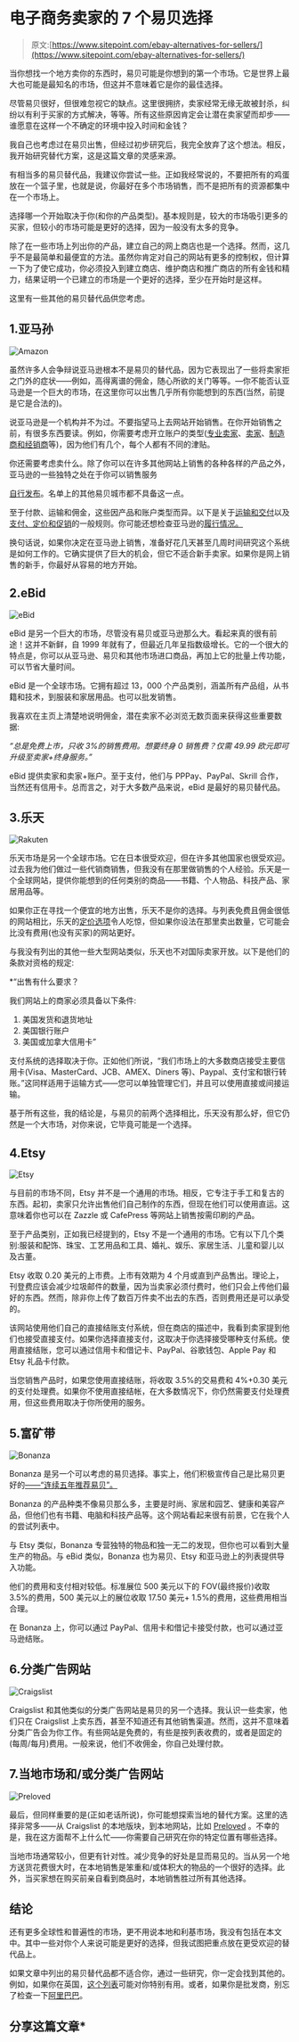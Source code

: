 # 电子商务卖家的 7 个易贝选择

> 原文:[https://www.sitepoint.com/ebay-alternatives-for-sellers/](https://www.sitepoint.com/ebay-alternatives-for-sellers/)

当你想找一个地方卖你的东西时，易贝可能是你想到的第一个市场。它是世界上最大也可能是最知名的市场，但这并不意味着它是你的最佳选择。

尽管易贝很好，但很难忽视它的缺点。这里很拥挤，卖家经常无缘无故被封杀，纠纷以有利于买家的方式解决，等等。所有这些原因肯定会让潜在卖家望而却步——谁愿意在这样一个不确定的环境中投入时间和金钱？

我自己也考虑过在易贝出售，但经过初步研究后，我完全放弃了这个想法。相反，我开始研究替代方案，这是这篇文章的灵感来源。

有相当多的易贝替代品，我建议你尝试一些。正如我经常说的，不要把所有的鸡蛋放在一个篮子里，也就是说，你最好在多个市场销售，而不是把所有的资源都集中在一个市场上。

选择哪一个开始取决于你(和你的产品类型)。基本规则是，较大的市场吸引更多的买家，但较小的市场可能是更好的选择，因为一般没有太多的竞争。

除了在一些市场上列出你的产品，建立自己的网上商店也是一个选择。然而，这几乎不是最简单和最便宜的方法。虽然你肯定对自己的网站有更多的控制权，但计算一下为了使它成功，你必须投入到建立商店、维护商店和推广商店的所有金钱和精力，结果证明一个已建立的市场是一个更好的选择，至少在开始时是这样。

这里有一些其他的易贝替代品供您考虑。

## 1.亚马孙

![Amazon](../Images/4cc677ec62f385d13f3f36100471bcb3.png)

虽然许多人会争辩说亚马逊根本不是易贝的替代品，因为它表现出了一些将卖家拒之门外的症状——例如，高得离谱的佣金，随心所欲的关门等等。—你不能否认亚马逊是一个巨大的市场，在这里你可以出售几乎所有你能想到的东西(当然，前提是它是合法的)。

说亚马逊是一个机构并不为过。不要指望马上去网站开始销售。在你开始销售之前，有很多东西要读。例如，你需要考虑开立账户的类型([专业卖家](https://services.amazon.com/content/sell-on-amazon.htm/ref=footer_soa?ld=AZFSSOA-dT1)、[卖家](http://www.amazon.com/b/ref=footer_vend?ie=UTF8&node=10659983011)、[制造商和经销商](http://www.amazon.com/b/ref=footer_B2B_MM?ie=UTF8&node=11436294011)等)，因为他们有几个，每个人都有不同的津贴。

你还需要考虑卖什么。除了你可以在许多其他网站上销售的各种各样的产品之外，亚马逊的一些独特之处在于你可以销售服务

[自行发布](http://www.amazon.com/gp/seller-account/mm-summary-page.html?ie=UTF8&ld=AZFooterSelfPublish&topic=200260520)。名单上的其他易贝城市都不具备这一点。

至于付款、运输和佣金，这些因产品和账户类型而异。以下是关于[运输和交付](http://www.amazon.com/gp/help/customer/display.html/ref=footer_shiprates?ie=UTF8&nodeId=468520)以及[支付、定价和促销](http://www.amazon.com/gp/help/customer/display.html/ref=hp_left_v4_sib?ie=UTF8&nodeId=513058)的一般规则。你可能还想检查亚马逊的[履行情况。](https://services.amazon.com/fulfillment-by-amazon/benefits.htm/ref=asus_fba_fnav)

换句话说，如果你决定在亚马逊上销售，准备好花几天甚至几周时间研究这个系统是如何工作的。它确实提供了巨大的机会，但它不适合新手卖家。如果你是网上销售的新手，你最好从容易的地方开始。

## 2.eBid

![eBid](../Images/44aaa1fba9ae5a7d6820c2ab60e03414.png)

eBid 是另一个巨大的市场，尽管没有易贝或亚马逊那么大。看起来真的很有前途！这并不新鲜，自 1999 年就有了，但最近几年呈指数级增长。它的一个很大的特点是，你可以从亚马逊、易贝和其他市场进口商品，再加上它的批量上传功能，可以节省大量时间。

eBid 是一个全球市场。它拥有超过 13，000 个产品类别，涵盖所有产品组，从书籍和技术，到服装和家居用品。也可以批发销售。

我喜欢在主页上清楚地说明佣金，潜在卖家不必浏览无数页面来获得这些重要数据:

*“总是免费上市，只收 3%的销售费用。想要终身 0 销售费？仅需 49.99 欧元即可升级至卖家+终身服务。”*

eBid 提供卖家和卖家+账户。至于支付，他们与 PPPay、PayPal、Skrill 合作，当然还有信用卡。总而言之，对于大多数产品来说，eBid 是最好的易贝替代品。

## 3.乐天

![Rakuten](../Images/e9ebf8926826bec56222ae6c9a7a80c0.png)

乐天市场是另一个全球市场。它在日本很受欢迎，但在许多其他国家也很受欢迎。过去我为他们做过一些代销商销售，但我没有在那里做销售的个人经验。乐天是一个全球网站，提供你能想到的任何类别的商品——书籍、个人物品、科技产品、家居用品等。

如果你正在寻找一个便宜的地方出售，乐天不是你的选择。与列表免费且佣金很低的网站相比，乐天的[定价选项](http://www.rakuten.com/sell#pricing)令人吃惊，但如果你设法在那里卖出数量，它可能会比没有费用(也没有买家)的网站更好。

与我没有列出的其他一些大型网站类似，乐天也不对国际卖家开放。以下是他们的条款对资格的规定:

 *“出售有什么要求？

我们网站上的商家必须具备以下条件:

1.  美国发货和退货地址
2.  美国银行账户
3.  美国或加拿大信用卡”

支付系统的选择取决于你。正如他们所说，“我们市场上的大多数商店接受主要信用卡(Visa、MasterCard、JCB、AMEX、Diners 等)、Paypal、支付宝和银行转账。”这同样适用于运输方式——您可以单独管理它们，并且可以使用直接或间接运输。

基于所有这些，我的结论是，与易贝的前两个选择相比，乐天没有那么好，但它仍然是一个大市场，对你来说，它毕竟可能是一个选择。

## 4.Etsy

![Etsy](../Images/b7228d40b1f1b0ad8b72c22e7124714d.png)

与目前的市场不同，Etsy 并不是一个通用的市场。相反，它专注于手工和复古的东西。起初，卖家只允许出售他们自己制作的东西，但现在他们可以使用直运。这意味着你也可以在 Zazzle 或 CafePress 等网站上销售按需印刷的产品。

至于产品类别，正如我已经提到的，Etsy 不是一个通用的市场。它有以下几个类别:服装和配饰、珠宝、工艺用品和工具、婚礼、娱乐、家居生活、儿童和婴儿以及古董。

Etsy 收取 0.20 美元的上市费。上市有效期为 4 个月或直到产品售出。理论上，刊登费应该会减少垃圾邮件的数量，因为当卖家必须付费时，他们只会上传他们最好的东西。然而，除非你上传了数百万件卖不出去的东西，否则费用还是可以承受的。

该网站使用他们自己的直接结账支付系统，但在商店的描述中，我看到卖家提到他们也接受直接支付。如果你选择直接支付，这取决于你选择接受哪种支付系统。使用直接结账，您可以通过信用卡和借记卡、PayPal、谷歌钱包、Apple Pay 和 Etsy 礼品卡付款。

当您销售产品时，如果您使用直接结账，将收取 3.5%的交易费和 4%+0.30 美元的支付处理费。如果你不使用直接结帐，在大多数情况下，你仍然需要支付处理费用，但这些费用取决于你所使用的服务。

## 5.富矿带

![Bonanza](../Images/abfadddf0ad969752c46f7394c6757da.png)

Bonanza 是另一个可以考虑的易贝选择。事实上，他们积极宣传自己是比易贝更好的[——“连续五年推荐易贝”。](http://www.bonanza.com/ebay_alternative)

Bonanza 的产品种类不像易贝那么多，主要是时尚、家居和园艺、健康和美容产品，但他们也有书籍、电脑和科技产品等。这个网站看起来很有前景，它在我个人的尝试列表中。

与 Etsy 类似，Bonanza 专营独特的物品和独一无二的发现，但你也可以看到大量生产的物品。与 eBid 类似，Bonanza 也为易贝、Etsy 和亚马逊上的列表提供导入功能。

他们的费用和支付相对较低。标准展位 500 美元以下的 FOV(最终报价)收取 3.5%的费用，500 美元以上的展位收取 17.50 美元+ 1.5%的费用，这些费用相当合理。

在 Bonanza 上，你可以通过 PayPal、信用卡和借记卡接受付款，也可以通过亚马逊结账。

## 6.分类广告网站

![Craigslist](../Images/ec23f7c3bb99f6c4ab3bbaf366b31f3c.png)

Craigslist 和其他类似的分类广告网站是易贝的另一个选择。我认识一些卖家，他们只在 Craigslist 上卖东西，甚至不知道还有其他销售渠道。然而，这并不意味着分类广告会为你工作。有些网站是免费的，有些是按列表收费的，或者是固定的(每周/每月)费用。一般来说，他们不收佣金，你自己处理付款。

## 7.当地市场和/或分类广告网站

![Preloved](../Images/e2f7153a0d18ace14743523802361993.png)

最后，但同样重要的是(正如老话所说)，你可能想探索当地的替代方案。这里的选择非常多——从 Craigslist 的本地版块，到本地网站，比如 [Preloved](http://preloved.co.uk) 。不幸的是，我在这方面帮不上什么忙——你需要自己研究在你的特定位置有哪些选择。

当地市场通常较小，但更有针对性。减少竞争的好处是显而易见的。当从另一个地方送货花费很大时，在本地销售是笨重和/或体积大的物品的一个很好的选择。此外，当买家想在购买前亲自看到商品时，本地销售胜过所有其他选择。

## 结论

还有更多全球性和普遍性的市场，更不用说本地和利基市场，我没有包括在本文中。其中一些对你个人来说可能是更好的选择，但我试图把重点放在更受欢迎的替代品上。

如果文章中列出的易贝替代品都不适合你，通过一些研究，你一定会找到其他的。例如，如果你在英国，[这个列表](http://www.ebay-alternatives.co.uk/)可能对你特别有用。或者，如果你是批发商，别忘了检查一下[阿里巴巴](http://www.alibaba.com)。

## 分享这篇文章*